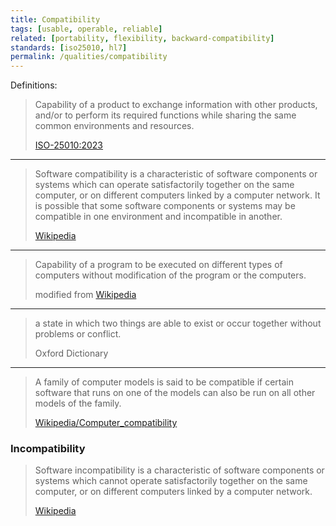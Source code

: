 ```yaml
---
title: Compatibility
tags: [usable, operable, reliable]
related: [portability, flexibility, backward-compatibility]
standards: [iso25010, hl7]
permalink: /qualities/compatibility
---
```




Definitions:

>Capability of a product to exchange information with other products, and/or to perform its required functions while sharing the same common environments and resources.
> 
>[ISO-25010:2023](/references/#iso-25010-2023)

<hr class="with-no-margin"/>

>Software compatibility is a characteristic of software components or systems which can operate satisfactorily together on the same computer, or on different computers linked by a computer network. It is possible that some software components or systems may be compatible in one environment and incompatible in another. 
>
>[Wikipedia](https://en.wikipedia.org/wiki/Software_incompatibility)

<hr class="with-no-margin"/>

>Capability of a program to be executed on different types of computers without modification of the program or the computers.
>
>modified from [Wikipedia](https://en.wiktionary.org/wiki/compatibility)

<hr class="with-no-margin"/>

>a state in which two things are able to exist or occur together without problems or conflict.
>
>Oxford Dictionary

<hr class="with-no-margin"/>

>A family of computer models is said to be compatible if certain software that runs on one of the models can also be run on all other models of the family.
>
>[Wikipedia/Computer_compatibility](https://en.wikipedia.org/wiki/Computer_compatibility)

### Incompatibility

>Software incompatibility is a characteristic of software components or systems which cannot operate satisfactorily together on the same computer, or on different computers linked by a computer network. 
>
>[Wikipedia](https://en.wikipedia.org/wiki/Software_incompatibility)
